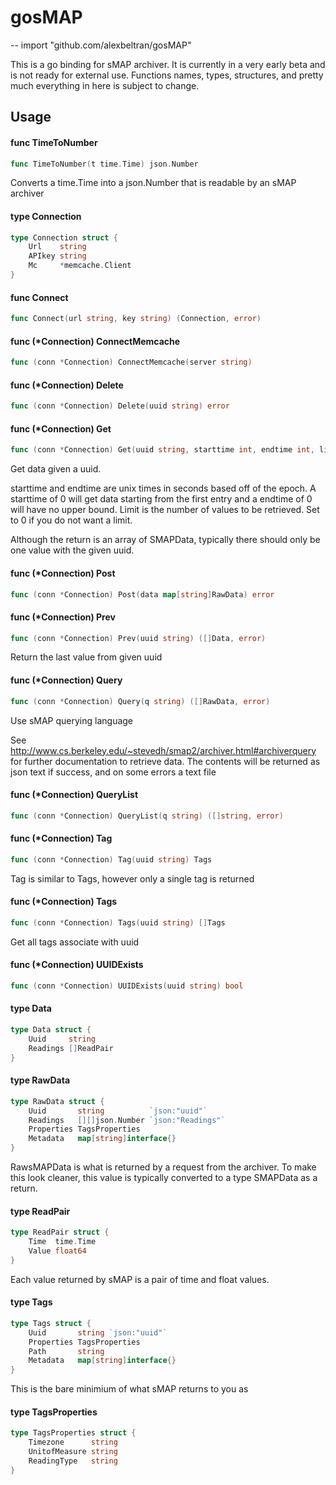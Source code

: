 # gosMAP
--
    import "github.com/alexbeltran/gosMAP"

This is a go binding for sMAP archiver. It is currently in a very early beta and
is not ready for external use. Functions names, types, structures, and pretty
much everything in here is subject to change.

## Usage

#### func  TimeToNumber

```go
func TimeToNumber(t time.Time) json.Number
```
Converts a time.Time into a json.Number that is readable by an sMAP archiver

#### type Connection

```go
type Connection struct {
	Url    string
	APIkey string
	Mc     *memcache.Client
}
```


#### func  Connect

```go
func Connect(url string, key string) (Connection, error)
```

#### func (*Connection) ConnectMemcache

```go
func (conn *Connection) ConnectMemcache(server string)
```

#### func (*Connection) Delete

```go
func (conn *Connection) Delete(uuid string) error
```

#### func (*Connection) Get

```go
func (conn *Connection) Get(uuid string, starttime int, endtime int, limit int) ([]Data, error)
```
Get data given a uuid.

starttime and endtime are unix times in seconds based off of the epoch. A
starttime of 0 will get data starting from the first entry and a endtime of 0
will have no upper bound. Limit is the number of values to be retrieved. Set to
0 if you do not want a limit.

Although the return is an array of SMAPData, typically there should only be one
value with the given uuid.

#### func (*Connection) Post

```go
func (conn *Connection) Post(data map[string]RawData) error
```

#### func (*Connection) Prev

```go
func (conn *Connection) Prev(uuid string) ([]Data, error)
```
Return the last value from given uuid

#### func (*Connection) Query

```go
func (conn *Connection) Query(q string) ([]RawData, error)
```
Use sMAP querying language

See http://www.cs.berkeley.edu/~stevedh/smap2/archiver.html#archiverquery for
further documentation to retrieve data. The contents will be returned as json
text if success, and on some errors a text file

#### func (*Connection) QueryList

```go
func (conn *Connection) QueryList(q string) ([]string, error)
```

#### func (*Connection) Tag

```go
func (conn *Connection) Tag(uuid string) Tags
```
Tag is similar to Tags, however only a single tag is returned

#### func (*Connection) Tags

```go
func (conn *Connection) Tags(uuid string) []Tags
```
Get all tags associate with uuid

#### func (*Connection) UUIDExists

```go
func (conn *Connection) UUIDExists(uuid string) bool
```

#### type Data

```go
type Data struct {
	Uuid     string
	Readings []ReadPair
}
```


#### type RawData

```go
type RawData struct {
	Uuid       string          `json:"uuid"`
	Readings   [][]json.Number `json:"Readings"`
	Properties TagsProperties
	Metadata   map[string]interface{}
}
```

RawsMAPData is what is returned by a request from the archiver. To make this
look cleaner, this value is typically converted to a type SMAPData as a return.

#### type ReadPair

```go
type ReadPair struct {
	Time  time.Time
	Value float64
}
```

Each value returned by sMAP is a pair of time and float values.

#### type Tags

```go
type Tags struct {
	Uuid       string `json:"uuid"`
	Properties TagsProperties
	Path       string
	Metadata   map[string]interface{}
}
```

This is the bare minimium of what sMAP returns to you as

#### type TagsProperties

```go
type TagsProperties struct {
	Timezone      string
	UnitofMeasure string
	ReadingType   string
}
```
